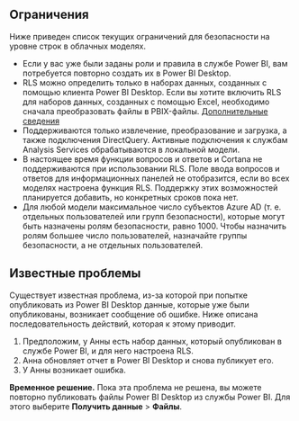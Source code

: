 ## <a name="limitations"></a>Ограничения
Ниже приведен список текущих ограничений для безопасности на уровне строк в облачных моделях.

* Если у вас уже были заданы роли и правила в службе Power BI, вам потребуется повторно создать их в Power BI Desktop.
* RLS можно определить только в наборах данных, созданных с помощью клиента Power BI Desktop. Если вы хотите включить RLS для наборов данных, созданных с помощью Excel, необходимо сначала преобразовать файлы в PBIX-файлы. [Дополнительные сведения](../desktop-import-excel-workbooks.md)
* Поддерживаются только извлечение, преобразование и загрузка, а также подключения DirectQuery. Активные подключения к службам Analysis Services обрабатываются в локальной модели.
* В настоящее время функции вопросов и ответов и Cortana не поддерживаются при использовании RLS. Поле ввода вопросов и ответов для информационных панелей не отобразится, если во всех моделях настроена функция RLS. Поддержку этих возможностей планируется добавить, но конкретных сроков пока нет.
* Для любой модели максимальное число субъектов Azure AD (т. е. отдельных пользователей или групп безопасности), которые могут быть назначены ролям безопасности, равно 1000. Чтобы назначить ролям большее число пользователей, назначайте группы безопасности, а не отдельных пользователей.

## <a name="known-issues"></a>Известные проблемы
Существует известная проблема, из-за которой при попытке опубликовать из Power BI Desktop данные, которые уже были опубликованы, возникает сообщение об ошибке. Ниже описана последовательность действий, которая к этому приводит.

1. Предположим, у Анны есть набор данных, который опубликован в службе Power BI, и для него настроена RLS.
2. Анна обновляет отчет в Power BI Desktop и снова публикует его.
3. У Анны возникает ошибка.

**Временное решение.** Пока эта проблема не решена, вы можете повторно публиковать файлы Power BI Desktop из службы Power BI. Для этого выберите **Получить данные** > **Файлы**. 

